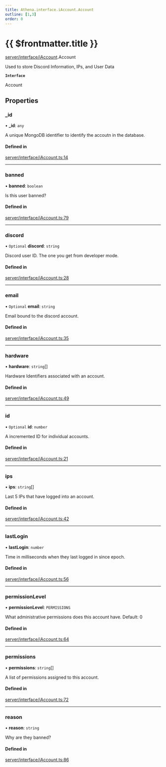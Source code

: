 ```yaml
---
title: Athena.interface.iAccount.Account
outline: [1,3]
order: 0
---
```


# {{ $frontmatter.title }}


[server/interface/iAccount](../modules/server_interface_iAccount.md).Account

Used to store Discord Information, IPs, and User Data

**`Interface`**

Account

## Properties

### \_id

• **\_id**: `any`

A unique MongoDB identifier to identify the accoutn in the database.

#### Defined in

[server/interface/iAccount.ts:14](https://github.com/Stuyk/altv-athena/blob/d18d8cd/src/core/server/interface/iAccount.ts#L14)

___

### banned

• **banned**: `boolean`

Is this user banned?

#### Defined in

[server/interface/iAccount.ts:79](https://github.com/Stuyk/altv-athena/blob/d18d8cd/src/core/server/interface/iAccount.ts#L79)

___

### discord

• `Optional` **discord**: `string`

Discord user ID. The one you get from developer mode.

#### Defined in

[server/interface/iAccount.ts:28](https://github.com/Stuyk/altv-athena/blob/d18d8cd/src/core/server/interface/iAccount.ts#L28)

___

### email

• `Optional` **email**: `string`

Email bound to the discord account.

#### Defined in

[server/interface/iAccount.ts:35](https://github.com/Stuyk/altv-athena/blob/d18d8cd/src/core/server/interface/iAccount.ts#L35)

___

### hardware

• **hardware**: `string`[]

Hardware Identifiers associated with an account.

#### Defined in

[server/interface/iAccount.ts:49](https://github.com/Stuyk/altv-athena/blob/d18d8cd/src/core/server/interface/iAccount.ts#L49)

___

### id

• `Optional` **id**: `number`

A incremented ID for individual accounts.

#### Defined in

[server/interface/iAccount.ts:21](https://github.com/Stuyk/altv-athena/blob/d18d8cd/src/core/server/interface/iAccount.ts#L21)

___

### ips

• **ips**: `string`[]

Last 5 IPs that have logged into an account.

#### Defined in

[server/interface/iAccount.ts:42](https://github.com/Stuyk/altv-athena/blob/d18d8cd/src/core/server/interface/iAccount.ts#L42)

___

### lastLogin

• **lastLogin**: `number`

Time in milliseconds when they last logged in since epoch.

#### Defined in

[server/interface/iAccount.ts:56](https://github.com/Stuyk/altv-athena/blob/d18d8cd/src/core/server/interface/iAccount.ts#L56)

___

### permissionLevel

• **permissionLevel**: `PERMISSIONS`

What administrative permissions does this account have.
Default: 0

#### Defined in

[server/interface/iAccount.ts:64](https://github.com/Stuyk/altv-athena/blob/d18d8cd/src/core/server/interface/iAccount.ts#L64)

___

### permissions

• **permissions**: `string`[]

A list of permissions assigned to this account.

#### Defined in

[server/interface/iAccount.ts:72](https://github.com/Stuyk/altv-athena/blob/d18d8cd/src/core/server/interface/iAccount.ts#L72)

___

### reason

• **reason**: `string`

Why are they banned?

#### Defined in

[server/interface/iAccount.ts:86](https://github.com/Stuyk/altv-athena/blob/d18d8cd/src/core/server/interface/iAccount.ts#L86)
